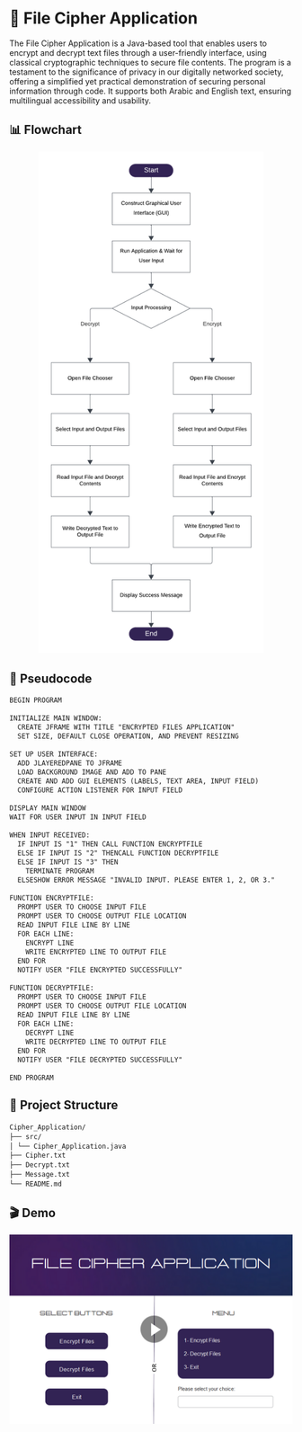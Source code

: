 # 🔐 File Cipher Application

The File Cipher Application is a Java-based tool that enables users to encrypt and decrypt text files through a user-friendly interface, using classical cryptographic techniques to secure file contents. The program is a testament to the significance of privacy in our digitally networked society, offering a simplified yet practical demonstration of securing personal information through code. It supports both Arabic and English text, ensuring multilingual accessibility and usability.

## 📊 Flowchart

<div align="center">
  <picture>
    <source srcset="Repository_Assets/Flowchart_Dark.png" media="(prefers-color-scheme: dark)">
    <source srcset="Repository_Assets/Flowchart_Light.png" media="(prefers-color-scheme: light)">
    <img src="Repository_Assets/Flowchart_Light.png" alt="Flowchart" width="400px">
  </picture>
</div>

## 🧠 Pseudocode

```plaintext
BEGIN PROGRAM

INITIALIZE MAIN WINDOW:
  CREATE JFRAME WITH TITLE "ENCRYPTED FILES APPLICATION"
  SET SIZE, DEFAULT CLOSE OPERATION, AND PREVENT RESIZING

SET UP USER INTERFACE:
  ADD JLAYEREDPANE TO JFRAME
  LOAD BACKGROUND IMAGE AND ADD TO PANE
  CREATE AND ADD GUI ELEMENTS (LABELS, TEXT AREA, INPUT FIELD)
  CONFIGURE ACTION LISTENER FOR INPUT FIELD

DISPLAY MAIN WINDOW
WAIT FOR USER INPUT IN INPUT FIELD

WHEN INPUT RECEIVED:
  IF INPUT IS "1" THEN CALL FUNCTION ENCRYPTFILE
  ELSE IF INPUT IS "2" THENCALL FUNCTION DECRYPTFILE
  ELSE IF INPUT IS "3" THEN
    TERMINATE PROGRAM
  ELSESHOW ERROR MESSAGE "INVALID INPUT. PLEASE ENTER 1, 2, OR 3."

FUNCTION ENCRYPTFILE:
  PROMPT USER TO CHOOSE INPUT FILE
  PROMPT USER TO CHOOSE OUTPUT FILE LOCATION
  READ INPUT FILE LINE BY LINE
  FOR EACH LINE:
    ENCRYPT LINE
    WRITE ENCRYPTED LINE TO OUTPUT FILE
  END FOR
  NOTIFY USER "FILE ENCRYPTED SUCCESSFULLY"

FUNCTION DECRYPTFILE:
  PROMPT USER TO CHOOSE INPUT FILE
  PROMPT USER TO CHOOSE OUTPUT FILE LOCATION
  READ INPUT FILE LINE BY LINE
  FOR EACH LINE:
    DECRYPT LINE
    WRITE DECRYPTED LINE TO OUTPUT FILE
  END FOR
  NOTIFY USER "FILE DECRYPTED SUCCESSFULLY"

END PROGRAM
```

## 📁 Project Structure

   ```bash
   Cipher_Application/
   ├── src/
   │ └── Cipher_Application.java
   ├── Cipher.txt
   ├── Decrypt.txt
   ├── Message.txt
   └── README.md
   ```

## 🎬 Demo 

<a href="https://youtu.be/_wWtaNU7JS4" target="_blank">
  <img src="Repository_Assets/Demo_Thumbnail.png" alt="Watch Demo" width="700"/>
</a>